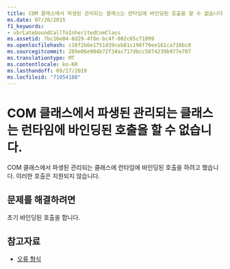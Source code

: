 ```yaml
---
title: COM 클래스에서 파생된 관리되는 클래스는 런타임에 바인딩된 호출을 할 수 없습니다.
ms.date: 07/20/2015
f1_keywords:
- vbrLateboundCallToInheritedComClass
ms.assetid: 7bc16e84-8d29-4f8e-bc4f-002c65c71099
ms.openlocfilehash: c18f2b6e1751d39ceb81c190f70ee161ca716bc8
ms.sourcegitcommit: 289e06e904b72f34ac717dbcc5074239b977e707
ms.translationtype: MT
ms.contentlocale: ko-KR
ms.lasthandoff: 09/17/2019
ms.locfileid: "71054180"
---
```

# <a name="managed-classes-derived-from-a-com-class-cannot-be-called-late-bound"></a>COM 클래스에서 파생된 관리되는 클래스는 런타임에 바인딩된 호출을 할 수 없습니다.

COM 클래스에서 파생된 관리되는 클래스에 런타임에 바인딩된 호출을 하려고 했습니다. 이러한 호출은 지원되지 않습니다.

## <a name="to-correct-the-problem"></a>문제를 해결하려면

초기 바인딩된 호출을 합니다.

## <a name="see-also"></a>참고자료

- [오류 형식](../../visual-basic/programming-guide/language-features/error-types.md)
